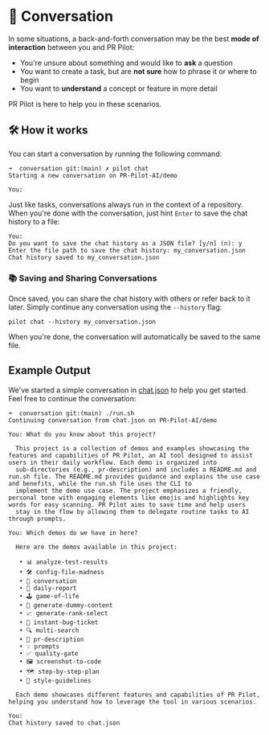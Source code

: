 # 💬 Conversation

In some situations, a back-and-forth conversation may be the best **mode of interaction** between you and PR Pilot:
- You're unsure about something and would like to **ask** a question
- You want to create a task, but are **not sure** how to phrase it or where to begin
- You want to **understand** a concept or feature in more detail

PR Pilot is here to help you in these scenarios. 

## 🛠️ How it works

You can start a conversation by running the following command:

```shell
➜  conversation git:(main) ✗ pilot chat
Starting a new conversation on PR-Pilot-AI/demo

You: 
```

Just like tasks, conversations always run in the context of a repository.
When you're done with the conversation, just hint `Enter` to save the chat history to a file:

```shell
You: 
Do you want to save the chat history as a JSON file? [y/n] (n): y
Enter the file path to save the chat history: my_conversation.json
Chat history saved to my_conversation.json
```

### 📚 Saving and Sharing Conversations 
Once saved, you can share the chat history with others or refer back to it later.
Simply continue any conversation using the `--history` flag:
  
`pilot chat --history my_conversation.json`

When you're done, the conversation will automatically be saved to the same file.

## Example Output

We've started a simple conversation in [chat.json](chat.json) to help you get started. 
Feel free to continue the conversation:

```shell
➜  conversation git:(main) ./run.sh 
Continuing conversation from chat.json on PR-Pilot-AI/demo

You: What do you know about this project?
                                                                                                                                                                                                           
  This project is a collection of demos and examples showcasing the features and capabilities of PR Pilot, an AI tool designed to assist users in their daily workflow. Each demo is organized into        
  sub-directories (e.g., pr-description) and includes a README.md and run.sh file. The README.md provides guidance and explains the use case and benefits, while the run.sh file uses the CLI to           
  implement the demo use case. The project emphasizes a friendly, personal tone with engaging elements like emojis and highlights key words for easy scanning. PR Pilot aims to save time and help users   
  stay in the flow by allowing them to delegate routine tasks to AI through prompts.                                                                                                                       
                                                                                                                                                                                                           
You: Which demos do we have in here?
                                                                                                                                              
  Here are the demos available in this project:                                                                                               
                                                                                                                                              
   • 📊 analyze-test-results                                                                                                                  
   • 🛠️ config-file-madness                                                                                                                    
   • 💬 conversation                                                                                                                          
   • 📅 daily-report                                                                                                                          
   • 🕹️ game-of-life                                                                                                                           
   • 📝 generate-dummy-content                                                                                                                
   • 📈 generate-rank-select                                                                                                                  
   • 🐞 instant-bug-ticket                                                                                                                    
   • 🔍 multi-search                                                                                                                          
   • 📝 pr-description                                                                                                                        
   • 💡 prompts                                                                                                                               
   • ✅ quality-gate                                                                                                                          
   • 🖼️ screenshot-to-code                                                                                                                     
   • 🗺️ step-by-step-plan                                                                                                                      
   • 🎨 style-guidelines                                                                                                                      
                                                                                                                                              
  Each demo showcases different features and capabilities of PR Pilot, helping you understand how to leverage the tool in various scenarios.  
                                                                                                                                              
You: 
Chat history saved to chat.json

```